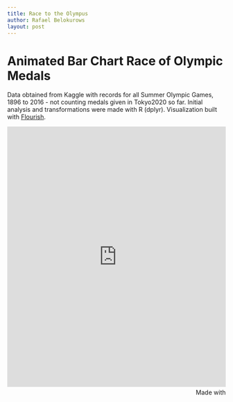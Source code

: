 ```yaml
---
title: Race to the Olympus
author: Rafael Belokurows
layout: post
---
```


# Animated Bar Chart Race of Olympic Medals
Data obtained from Kaggle with records for all Summer Olympic Games, 1896 to 2016 - not counting medals given in Tokyo2020 so far.
Initial analysis and transformations were made with R (dplyr).
Visualization built with <a href="https://flourish.studio/">Flourish</a>.

<iframe src='https://flo.uri.sh/visualisation/6896345/embed' title='Interactive or visual content' class='flourish-embed-iframe' frameborder='0' scrolling='no' style='width:100%;height:600px;' sandbox='allow-same-origin allow-forms allow-scripts allow-downloads allow-popups allow-popups-to-escape-sandbox allow-top-navigation-by-user-activation'></iframe><div style='width:100%!;margin-top:4px!important;text-align:right!important;'><a class='flourish-credit' href='https://public.flourish.studio/visualisation/6896345/?utm_source=embed&utm_campaign=visualisation/6896345' target='_top' style='text-decoration:none!important'><img alt='Made with Flourish' src='https://public.flourish.studio/resources/made_with_flourish.svg' style='width:105px!important;height:16px!important;border:none!important;margin:0!important;'> </a></div>
